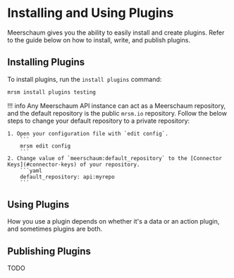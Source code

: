 # Installing and Using Plugins

Meerschaum gives you the ability to easily install and create plugins. Refer to the guide below on how to install, write, and publish plugins.

## Installing Plugins

To install plugins, run the `install plugins` command:
```bash
mrsm install plugins testing
```

!!! info
    Any Meerschaum API instance can act as a Meerschaum repository, and the default repository is the public `mrsm.io` repository. Follow the below steps to change your default repository to a private repository:

    1. Open your configuration file with `edit config`.
        ```
        mrsm edit config
        ```
    2. Change value of `meerschaum:default_repository` to the [Connector Keys](#connector-keys) of your repository.
        ```yaml
        default_repository: api:myrepo
        ```

## Using Plugins
How you use a plugin depends on whether it's a data or an action plugin, and sometimes plugins are both.

## Publishing Plugins
TODO